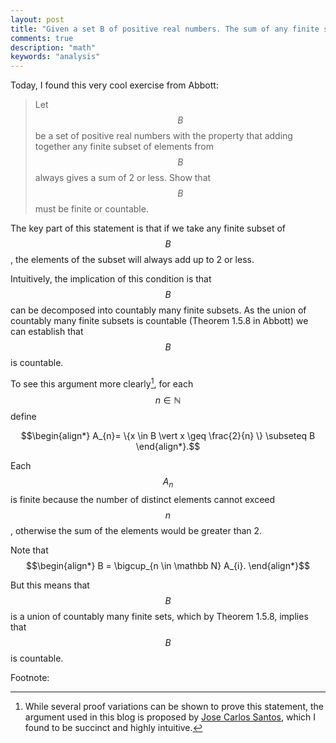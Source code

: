 ```yaml
---
layout: post
title: "Given a set B of positive real numbers. The sum of any finite subset of B is 2 or less. B must be countable"
comments: true
description: "math"
keywords: "analysis"
---
```


Today, I found this very cool exercise from Abbott:

> Let $$B$$ be a set of positive real numbers with the property that adding together any finite subset of elements from $$B$$ always gives a sum of 2 or less. Show that $$B$$ must be finite or countable.

The key part of this statement is that if we take any finite subset of $$B$$, the elements of the subset will always add up to 2 or less.

Intuitively, the implication of this condition is that $$B$$ can be decomposed into countably many finite subsets. As the union of countably many finite subsets is countable (Theorem 1.5.8 in Abbott) we can establish that $$B$$ is countable.

To see this argument more clearly[^1], for each $$n \in \mathbb N $$ define 

$$\begin{align*}
A_{n}= \{x \in B \vert x \geq \frac{2}{n}  \} \subseteq B
\end{align*}.$$

Each $$A_{n}$$ is finite because the number of distinct elements cannot exceed $$n$$, otherwise the sum of the elements would be greater than 2. 

Note that 
$$\begin{align*}
B = \bigcup_{n \in \mathbb N} A_{i}.
\end{align*}$$

But this means that $$B$$ is a union of countably many finite sets, which by Theorem 1.5.8, implies that $$B$$ is countable.

Footnote:

[^1]: While several proof variations can be shown to prove this statement, the argument used in this blog is proposed by [Jose Carlos Santos]((https://math.stackexchange.com/questions/1724016/countability-of-set-of-positive-reals-with-bounded-sum-for-all-finite-subsets)), which I found to be succinct and highly intuitive.











